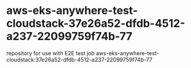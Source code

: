 # aws-eks-anywhere-test-cloudstack-37e26a52-dfdb-4512-a237-22099759f74b-77
repository for use with E2E test job aws-eks-anywhere-test-cloudstack:37e26a52-dfdb-4512-a237-22099759f74b-77

